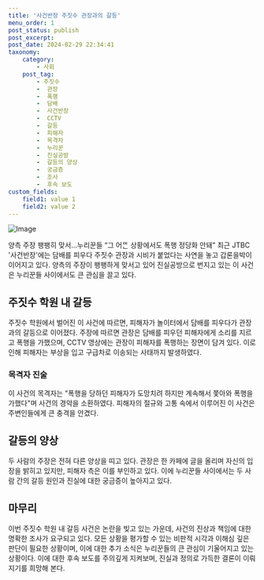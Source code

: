 ```yaml
---
title: '사건반장 주짓수 관장과의 갈등'
menu_order: 1
post_status: publish
post_excerpt: 
post_date: 2024-02-29 22:34:41
taxonomy:
    category:
        - 사회
    post_tag:
        - 주짓수
        -  관장
        -  폭행
        -  담배
        -  사건반장
        -  CCTV
        -  갈등
        -  피해자
        -  목격자
        -  누리꾼
        -  진실공방
        -  갈등의 양상
        -  궁금증
        -  조사
        -  후속 보도
custom_fields:
    field1: value 1
    field2: value 2
---
```


![Image](https://imgnews.pstatic.net/image/022/2024/02/28/20240228513556_20240228234404883.jpg?type=w647)

양측 주장 팽팽히 맞서…누리꾼들 “그 어ᄄᅠᆫ 상황에서도 폭행 정당화 안돼”
최근 JTBC '사건반장'에는 담배를 피우다 주짓수 관장과 시비가 붙었다는 사연을 놓고 갑론을박이 이어지고 있다. 양측의 주장이 팽팽하게 맞서고 있어 진실공방으로 번지고 있는 이 사건은 누리꾼들 사이에서도 큰 관심을 끌고 있다.
## 주짓수 학원 내 갈등
주짓수 학원에서 벌어진 이 사건에 따르면, 피해자가 놀이터에서 담배를 피우다가 관장과의 갈등으로 이어졌다. 주장에 따르면 관장은 담배를 피우던 피해자에게 소리를 지르고 폭행을 가했으며, CCTV 영상에는 관장이 피해자를 폭행하는 장면이 담겨 있다. 이로 인해 피해자는 부상을 입고 구급차로 이송되는 사태까지 발생하였다.
### 목격자 진술
이 사건의 목격자는 "폭행을 당하던 피해자가 도망치려 하지만 계속해서 쫓아와 폭행을 가했다"며 사건의 경악을 소환하였다. 피해자의 절규와 고통 속에서 이루어진 이 사건은 주변인들에게 큰 충격을 안겼다.
## 갈등의 양상
두 사람의 주장은 전혀 다른 양상을 띠고 있다. 관장은 한 카페에 글을 올리며 자신의 입장을 밝히고 있지만, 피해자 측은 이를 부인하고 있다. 이에 누리꾼들 사이에서는 두 사람 간의 갈등 원인과 진실에 대한 궁금증이 높아지고 있다.
## 마무리
이번 주짓수 학원 내 갈등 사건은 논란을 빚고 있는 가운데, 사건의 진상과 책임에 대한 명확한 조사가 요구되고 있다. 모든 상황을 평가할 수 있는 비판적 시각과 이해심 깊은 판단이 필요한 상황이며, 이에 대한 추가 소식은 누리꾼들의 큰 관심이 기울어지고 있는 상황이다. 이에 대한 후속 보도를 주의깊게 지켜보며, 진실과 정의로 가득한 결론이 이뤄지기를 희망해 본다.
